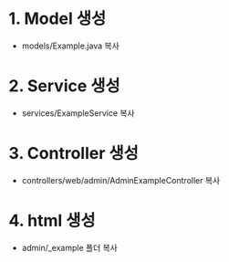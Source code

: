 # 1. Model 생성
   - models/Example.java 복사
# 2. Service 생성
   - services/ExampleService 복사
# 3. Controller 생성
   - controllers/web/admin/AdminExampleController 복사
# 4. html 생성
   - admin/_example 폴더 복사

